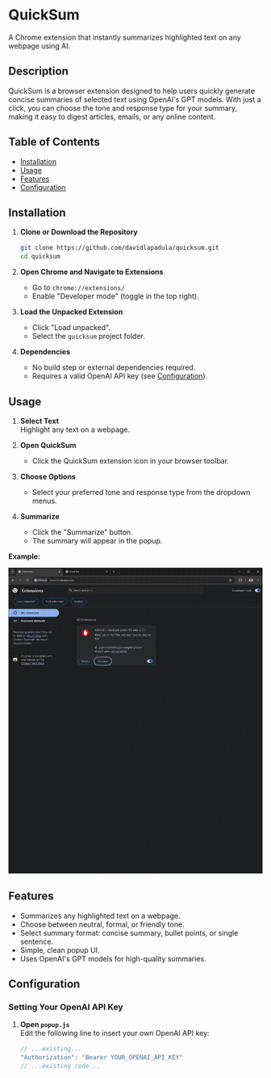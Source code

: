 # QuickSum

A Chrome extension that instantly summarizes highlighted text on any webpage using AI.

## Description

QuickSum is a browser extension designed to help users quickly generate concise summaries of selected text using OpenAI's GPT models. With just a click, you can choose the tone and response type for your summary, making it easy to digest articles, emails, or any online content. 

## Table of Contents

- [Installation](#installation)
- [Usage](#usage)
- [Features](#features)
- [Configuration](#configuration)

## Installation

1. **Clone or Download the Repository**
   ```sh
   git clone https://github.com/davidlapadula/quicksum.git
   cd quicksum
   ```

2. **Open Chrome and Navigate to Extensions**
   - Go to `chrome://extensions/`
   - Enable "Developer mode" (toggle in the top right).

3. **Load the Unpacked Extension**
   - Click "Load unpacked".
   - Select the `quicksum` project folder.

4. **Dependencies**
   - No build step or external dependencies required.
   - Requires a valid OpenAI API key (see [Configuration](#configuration)).

## Usage

1. **Select Text**  
   Highlight any text on a webpage.

2. **Open QuickSum**
   - Click the QuickSum extension icon in your browser toolbar.

3. **Choose Options**
   - Select your preferred tone and response type from the dropdown menus.

4. **Summarize**
   - Click the "Summarize" button.
   - The summary will appear in the popup.

**Example:**

![Recording of QuickSum extension popup](recording.gif)

## Features

- Summarizes any highlighted text on a webpage.
- Choose between neutral, formal, or friendly tone.
- Select summary format: concise summary, bullet points, or single sentence.
- Simple, clean popup UI.
- Uses OpenAI's GPT models for high-quality summaries.

## Configuration

### Setting Your OpenAI API Key

1. **Open `popup.js`**  
   Edit the following line to insert your own OpenAI API key:
   ````javascript
   // ...existing...
   "Authorization": "Bearer YOUR_OPENAI_API_KEY"
   // ...existing code...
````